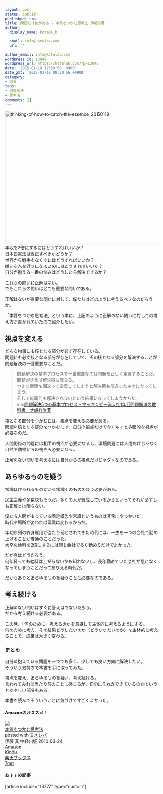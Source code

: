 ```yaml
---
layout: post
status: publish
published: true
title: 問題には核がある - 本質をつかむ思考法 伊藤真著
author:
  display_name: kotala_b

  email: info@kotalab.com
  url: ''

author_email: info@kotalab.com
wordpress_id: 13849
wordpress_url: https://kotalab.com/?p=13849
date: '2015-01-19 17:30:56 +0900'
date_gmt: '2015-01-19 08:30:56 +0900'
category:
- 読書
tags:
- 問題解決
- 思考法
comments: []
---
```

<p><img src="https://kotalab.com/wp-content/uploads/2015/01/thinking-of-how-to-catch-the-essence_20150119-780x438.jpg" alt="thinking-of-how-to-catch-the-essence_20150119" width="780" height="438" class="aligncenter size-large wp-image-13850" /><br />
年収を2倍にするにはどうすればいいか？<br />
日本国憲法は改正すべきかどうか？<br />
世界から戦争をなくすにはどうすればいいか？<br />
嫌いな人を好きになるためにはどうすればいいか？<br />
自分が抱える一番の悩みはどうしたら解決できるか？</p>
<p>これらの問いに正解はない。<br />
でもこれらの問いはとても重要な問いである。</p>
<p>正解はないが重要な問いに対して、僕たちはどのように考えるべきなのだろうか。</p>
<p>「本質をつかむ思考法」という本に、上記のように正解のない問いに対しての考え方が書かれていたので紹介したい。<br />
<!--more--></p>
<h2>視点を変える</h2>
<p>どんな物事にも核となる部分が必ず存在している。<br />
問題にも必ず核となる部分が存在していて、その核となる部分を解決することが問題解決の一番重要なことだ。</p>
<blockquote><p>問題解決の基本プロセスで一番重要なのは問題を正しく定義することだ。<br />
問題が違えば解決策も異なる。<br />
つまり問題を間違って定義してしまうと解決策も間違ったものになってしまう。<br />
そして結局何も解決されないという結果になってしまうからだ。<br />
via:<a href="https://kotalab.com/textbook-of-problem-solving" target="_blank">問題解決5つの基本プロセス &ndash; マッキンゼー流入社1年目問題解決の教科書　大嶋祥誉著</a><a href="https://b.hatena.ne.jp/entry/https://kotalab.com/textbook-of-problem-solving" target="_blank"><img border="0" src="https://b.hatena.ne.jp/entry/image/https://kotalab.com/textbook-of-problem-solving" alt="" /></a></p></blockquote>
<p>核となる部分をつかむには、視点を変える必要がある。<br />
問題の核となる部分をつかむには、自分の視点だけでなくもっと多面的な視点が必要なのだ。</p>
<p>人間関係の問題には相手の視点が必要になるし、環境問題には人間だけじゃなく自然や動物たちの視点も必要になる。</p>
<p>正解のない問いを考えるには自分からの視点だけじゃダメなのである。</p>
<h2>あらゆるものを疑う</h2>
<p>常識は作られるものだから常識そのものを疑う必要がある。</p>
<p>民主主義や多数決もそうだ。多くの人が賛成しているからといってそれが必ずしも正解とは限らない。</p>
<p>僕たち人間がもっている固定概念や常識というものは非常にやっかいだ。<br />
時代や場所が変われば常識は変わるからだ。</p>
<p>年功序列の終身雇用が当たり前とされてきた時代には、一生を一つの会社で勤め上げることが普通のことだった。<br />
大卒の給料を2倍にするには同じ会社で長く勤めるだけでよかった。</p>
<p>だが今はどうだろう。<br />
何年経っても給料は上がらないかも知れないし、長年勤めていた会社が急になくなってしまうことだってありえる時代だ。</p>
<p>だからありとあらゆるものを疑うことも必要なのである。</p>
<h2>考え続ける</h2>
<p>正解のない問いはすぐに答えはでないだろう。<br />
だから考え続ける必要がある。</p>
<p>この時、「何のために」考えるのかを意識して主体的に考えるようにする。<br />
何のために考え、その結果どうしたいのか（どうなりたいのか）を主体的に考えることで、成果は大きく変わる。</p>
<h3>まとめ</h3>
<p>自分の抱えている問題を一つでも多く、少しでも良い方向に解決したい。<br />
そういう気持ちで本書を手に取ってみた。</p>
<p>視点を変え、あらゆるものを疑い、考え続ける。<br />
言われてみれば当たり前のことに感じるが、自分にそれができているのかというとあやしい部分もある。</p>
<p>本書を読んでそういうことに気づけてすごくよかった。</p>
<h4 class="aam">Amazonのオススメ！</h4>
<div class="booklink-box">
<div class="booklink-image"><a href="https://www.amazon.co.jp/exec/obidos/asin/4806136336/same-22/" rel="nofollow" target="_blank"><img src="https://images-fe.ssl-images-amazon.com/images/I/51tzn6A0qPL._SL160_.jpg" style="border: none;" /></a></div>
<div class="booklink-info">
<div class="booklink-name"><a href="https://www.amazon.co.jp/exec/obidos/asin/4806136336/same-22/" rel="nofollow" target="_blank">本質をつかむ思考法</a>
<div class="booklink-powered-date">posted with <a href="https://yomereba.com" rel="nofollow" target="_blank">ヨメレバ</a></div>
</div>
<div class="booklink-detail">伊藤 真 中経出版 2010-03-24    </div>
<div class="booklink-link2">
<div class="shoplinkamazon"><a href="https://www.amazon.co.jp/exec/obidos/asin/4806136336/same-22/" rel="nofollow" target="_blank" title="アマゾン" >Amazon</a></div>
<div class="shoplinkkindle"><a href="https://www.amazon.co.jp/exec/obidos/ASIN/B00I0LKSE4/same-22/" rel="nofollow" target="_blank" >Kindle</a></div>
<div class="shoplinkrakuten"><a href="http://c.af.moshimo.com/af/c/click?a_id=374939&p_id=56&pc_id=56&pl_id=637&s_v=b5Rz2P0601xu&url=http%3A%2F%2Fbooks.rakuten.co.jp%2Frb%2F6391373%2F" rel="nofollow" target="_blank" title="楽天ブックス" >楽天ブックス</a></div>
<div class="shoplinkseven"><a href="https://ck.jp.ap.valuecommerce.com/servlet/referral?sid=2967684&pid=881104827&vc_url=http%3A%2F%2Fwww.7netshopping.jp%2Fbooks%2Fsearch_result%2F%3Fctgy%3Dbooks%26code%3D4806136336" rel="nofollow" target="_blank" title="セブンネットショッピング" >7net</a></div>
</p></div>
</div>
<div class="booklink-footer"></div>
</div>
<h4 class="rel">おすすめ記事</h4>
<p>[article include="13777" type="custom"]</p>
<div class="clear"></div>
